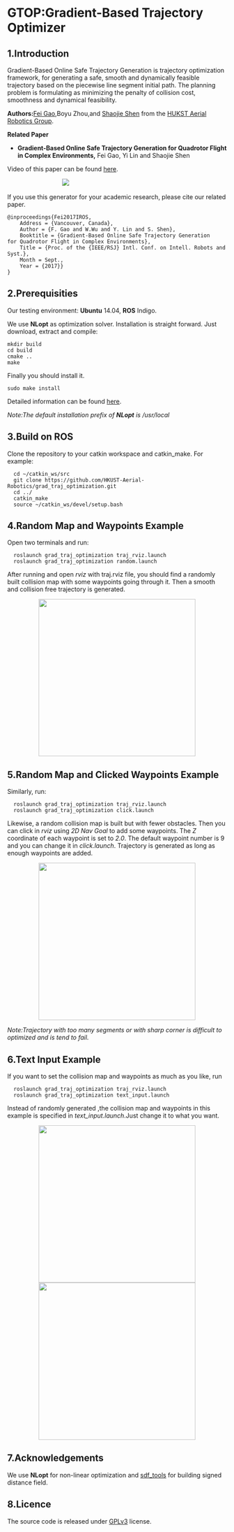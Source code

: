 # GTOP:Gradient-Based Trajectory Optimizer
## 1.Introduction

 Gradient-Based Online Safe Trajectory Generation is trajectory optimization framework, for generating a
safe, smooth and dynamically feasible trajectory based on the piecewise line segment initial path. The planning 
problem is formulating as minimizing the penalty of collision cost,
smoothness and dynamical feasibility.

**Authors:**[Fei Gao](https://ustfei.com/),Boyu Zhou,and [Shaojie Shen](http://www.ece.ust.hk/ece.php/profile/facultydetail/eeshaojie) from the [HUKST Aerial Robotics Group](uav.ust.hk).

**Related Paper**
* **Gradient-Based Online Safe Trajectory Generation
for Quadrotor Flight in Complex Environments,** Fei Gao, Yi Lin and Shaojie Shen

Video of this paper can be found [here](http://www.bilibili.com/video/av16979476/).

&emsp;&emsp;&emsp;&emsp;&emsp;&emsp;&emsp;&emsp;&emsp;[![](https://github.com/HKUST-Aerial-Robotics/grad_traj_optimization/blob/master/pic/video.png)](http://www.bilibili.com/video/av16979476/)


If you use this generator for your academic research, please cite our related paper.
```
@inproceedings{Fei2017IROS,
	Address = {Vancouver, Canada},
	Author = {F. Gao and W.Wu and Y. Lin and S. Shen},
	Booktitle = {Gradient-Based Online Safe Trajectory Generation
for Quadrotor Flight in Complex Environments},
	Title = {Proc. of the {IEEE/RSJ} Intl. Conf. on Intell. Robots and Syst.},
	Month = Sept.,
	Year = {2017}}
}
```
## 2.Prerequisities
  Our testing environment: **Ubuntu** 14.04, **ROS** Indigo.

  We use **NLopt** as optimization solver. Installation is straight forward. Just download, extract and compile:
  ```
  mkdir build
  cd build
  cmake ..
  make
  ```

  Finally you should install it.
  ```
  sudo make install
  ```

  Detailed information can be found [here](https://nlopt.readthedocs.io/en/latest/).

  *Note:The default installation prefix of **NLopt** is /usr/local*


## 3.Build on ROS
  Clone the repository to your catkin workspace and catkin_make. For example:
```
  cd ~/catkin_ws/src
  git clone https://github.com/HKUST-Aerial-Robotics/grad_traj_optimization.git
  cd ../
  catkin_make
  source ~/catkin_ws/devel/setup.bash
```


## 4.Random Map and Waypoints Example
Open two terminals and run:
```
  roslaunch grad_traj_optimization traj_rviz.launch
  roslaunch grad_traj_optimization random.launch
```

  After running and open *rviz* with traj.rviz file, you should find a randomly built collision map with some waypoints going through it.
  Then a smooth and collision free trajectory is generated. 
  
  <div align=center>
  <img src="https://github.com/HKUST-Aerial-Robotics/grad_traj_optimization/blob/master/pic/random.gif" width = "360" height = "360">
  </div>
  
## 5.Random Map and Clicked Waypoints Example
Similarly, run:
```
  roslaunch grad_traj_optimization traj_rviz.launch
  roslaunch grad_traj_optimization click.launch
```

  Likewise, a random collision map is built but with fewer obstacles. Then you can click in *rviz* using *2D Nav Goal* to add 
  some waypoints. The *Z* coordinate of each waypoint is set to *2.0*.  The default waypoint number is 9 and you can change it in *click.launch*. Trajectory is 
  generated as long as enough waypoints are added. 

  <div align=center>
  <img src="https://github.com/HKUST-Aerial-Robotics/grad_traj_optimization/blob/master/pic/click.gif" width = "360" height = "360">
  </div>

  *Note:Trajectory with too many segments or with sharp corner is difficult to optimized and is tend to fail.*

## 6.Text Input Example
If you want to set the collision map and waypoints as much as you like, run
```
  roslaunch grad_traj_optimization traj_rviz.launch
  roslaunch grad_traj_optimization text_input.launch
```

Instead of randomly generated ,the collision map and waypoints in this example is specified in *text_input.launch*.Just change it to what you want.

  <div align=center>
  <img src="https://github.com/HKUST-Aerial-Robotics/grad_traj_optimization/blob/master/pic/text1.png" width = "360" height = "360">
  </div>

  <div align=center>
  <img src="https://github.com/HKUST-Aerial-Robotics/grad_traj_optimization/blob/master/pic/text2.png" width = "360" height = "360">
  </div>


## 7.Acknowledgements
  We use **NLopt** for non-linear optimization and [sdf_tools](https://github.com/UM-ARM-Lab/sdf_tools) for building signed distance field.

## 8.Licence
The source code is released under [GPLv3](http://www.gnu.org/licenses/) license.


